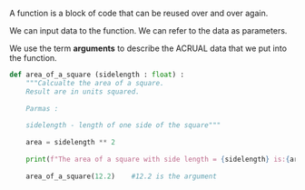 A function is a block of code that can be reused over and over again.

We can input data to the function. We can refer to the data as parameters.

We use the term **arguments** to describe the ACRUAL data that we put into the function.

```python
def area_of_a_square (sidelength : float) :
	"""Calcualte the area of a square.
	Result are in units squared.
	
	Parmas : 
	
	sidelength - length of one side of the square"""
	
	area = sidelength ** 2
	
	print(f"The area of a square with side length = {sidelength} is:{area} square units)
	
	area_of_a_square(12.2)    #12.2 is the argument
	
```
